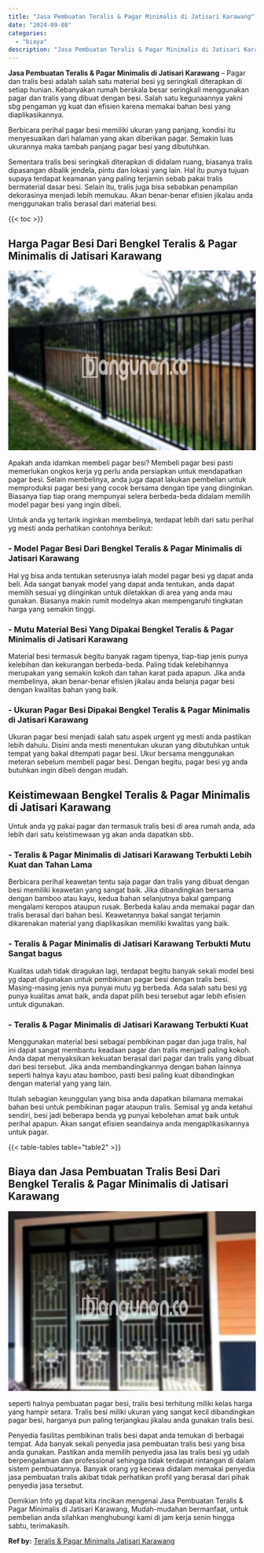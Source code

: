 ```yaml
---
title: "Jasa Pembuatan Teralis & Pagar Minimalis di Jatisari Karawang"
date: "2024-09-08"
categories: 
  - "biaya"
description: "Jasa Pembuatan Teralis & Pagar Minimalis di Jatisari Karawang. Demikian Info yg dapat kita rincikan mengenai Jasa Pembuatan Teralis & Pagar Minimalis di Jati..."
---
```


**Jasa Pembuatan Teralis & Pagar Minimalis di Jatisari Karawang** – Pagar dan tralis besi adalah salah satu material besi yg seringkali diterapkan di setiap hunian. Kebanyakan rumah berskala besar seringkali menggunakan pagar dan tralis yang dibuat dengan besi. Salah satu kegunaannya yakni sbg pengaman yg kuat dan efisien karena memakai bahan besi yang diaplikasikannya.

Berbicara perihal pagar besi memiliki ukuran yang panjang, kondisi itu menyesuaikan dari halaman yang akan diberikan pagar. Semakin luas ukurannya maka tambah panjang pagar besi yang dibutuhkan.

Sementara tralis besi seringkali diterapkan di didalam ruang, biasanya tralis dipasangan dibalik jendela, pintu dan lokasi yang lain. Hal itu punya tujuan supaya terdapat keamanan yang paling terjamin sebab pakai tralis bermaterial dasar besi. Selain itu, tralis juga bisa sebabkan penampilan dekorasinya menjadi lebih memukau. Akan benar-benar efisien jikalau anda menggunakan tralis berasal dari material besi.

{{< toc >}}

## Harga Pagar Besi Dari Bengkel Teralis & Pagar Minimalis di Jatisari Karawang

![Jasa Pembuatan Teralis & Pagar Minimalis di Jatisari Karawang](/images/pagar-minimalis-murah-63.png)

Apakah anda idamkan membeli pagar besi? Membeli pagar besi pasti memerlukan ongkos kerja yg perlu anda persiapkan untuk mendapatkan pagar besi. Selain membelinya, anda juga dapat lakukan pembelian untuk memproduksi pagar besi yang cocok bersama dengan tipe yang diinginkan. Biasanya tiap tiap orang mempunyai selera berbeda-beda didalam memilih model pagar besi yang ingin dibeli.

Untuk anda yg tertarik inginkan membelinya, terdapat lebih dari satu perihal yg mesti anda perhatikan contohnya berikut:
### \- Model Pagar Besi Dari Bengkel Teralis & Pagar Minimalis di Jatisari Karawang

Hal yg bisa anda tentukan seterusnya ialah model pagar besi yg dapat anda beli. Ada sangat banyak model yang dapat anda tentukan, anda dapat memilih sesuai yg diinginkan untuk diletakkan di area yang anda mau gunakan. Biasanya makin rumit modelnya akan mempengaruhi tingkatan harga yang semakin tinggi.

### \- Mutu Material Besi Yang Dipakai Bengkel Teralis & Pagar Minimalis di Jatisari Karawang

Material besi termasuk begitu banyak ragam tipenya, tiap-tiap jenis punya kelebihan dan kekurangan berbeda-beda. Paling tidak kelebihannya merupakan yang semakin kokoh dan tahan karat pada apapun. Jika anda membelinya, akan benar-benar efisien jikalau anda belanja pagar besi dengan kwalitas bahan yang baik.

### \- Ukuran Pagar Besi Dipakai Bengkel Teralis & Pagar Minimalis di Jatisari Karawang

Ukuran pagar besi menjadi salah satu aspek urgent yg mesti anda pastikan lebih dahulu. Disini anda mesti menentukan ukuran yang dibutuhkan untuk tempat yang bakal ditempati pagar besi. Ukur bersama menggunakan meteran sebelum membeli pagar besi. Dengan begitu, pagar besi yg anda butuhkan ingin dibeli dengan mudah.

## Keistimewaan Bengkel Teralis & Pagar Minimalis di Jatisari Karawang

Untuk anda yg pakai pagar dan termasuk tralis besi di area rumah anda, ada lebih dari satu keistimewaan yg akan anda dapatkan sbb.

### \- Teralis & Pagar Minimalis di Jatisari Karawang Terbukti Lebih Kuat dan Tahan Lama

Berbicara perihal keawetan tentu saja pagar dan tralis yang dibuat dengan besi memiliki keawetan yang sangat baik. Jika dibandingkan bersama dengan bamboo atau kayu, kedua bahan selanjutnya bakal gampang mengalami keropos ataupun rusak. Berbeda kalau anda memakai pagar dan tralis berasal dari bahan besi. Keawetannya bakal sangat terjamin dikarenakan material yang diaplikasikan memiliki kwalitas yang baik.

### \- Teralis & Pagar Minimalis di Jatisari Karawang Terbukti Mutu Sangat bagus

Kualitas udah tidak diragukan lagi, terdapat begitu banyak sekali model besi yg dapat digunakan untuk pembikinan pagar besi dengan tralis besi. Masing-masing jenis nya punyai mutu yg berbeda. Ada salah satu besi yg punya kualitas amat baik, anda dapat pilih besi tersebut agar lebih efisien untuk digunakan.

### \- Teralis & Pagar Minimalis di Jatisari Karawang Terbukti Kuat

Menggunakan material besi sebagai pembikinan pagar dan juga tralis, hal ini dapat sangat membantu keadaan pagar dan tralis menjadi paling kokoh. Anda dapat menyaksikan kekuatan berasal dari pagar dan tralis yang dibuat dari besi tersebut. Jika anda membandingkannya dengan bahan lainnya seperti halnya kayu atau bamboo, pasti besi paling kuat dibandingkan dengan material yang yang lain.

Itulah sebagian keunggulan yang bisa anda dapatkan bilamana memakai bahan besi untuk pembikinan pagar ataupun tralis. Semisal yg anda ketahui sendiri, besi jadi beberapa benda yg punyai kebolehan amat baik untuk perihal apapun. Akan sangat efisien seandainya anda mengaplikasikannya untuk pagar.

{{< table-tables table="table2" >}}

## Biaya dan Jasa Pembuatan Tralis Besi Dari Bengkel Teralis & Pagar Minimalis di Jatisari Karawang

![Jasa Pembuatan Teralis & Pagar Minimalis di Jatisari Karawang](/images/teralis-minimalis-murah-19.png)

seperti halnya pembuatan pagar besi, tralis besi terhitung miliki kelas harga yang hampir setara. Tralis besi miliki ukuran yang sangat kecil dibandingkan pagar besi, harganya pun paling terjangkau jikalau anda gunakan tralis besi.

Penyedia fasilitas pembikinan tralis besi dapat anda temukan di berbagai tempat. Ada banyak sekali penyedia jasa pembuatan tralis besi yang bisa anda gunakan. Pastikan anda memilih penyedia jasa las tralis besi yg udah berpengalaman dan professional sehingga tidak terdapat rintangan di dalam sistem pembuatannya. Banyak orang yg kecewa didalam memakai penyedia jasa pembuatan tralis akibat tidak perhatikan profil yang berasal dari pihak penyedia jasa tersebut.

Demikian Info yg dapat kita rincikan mengenai Jasa Pembuatan Teralis & Pagar Minimalis di Jatisari Karawang, Mudah-mudahan bermanfaat, untuk pembelian anda silahkan menghubungi kami di jam kerja senin hingga sabtu, terimakasih.

**Ref by:** [Teralis & Pagar Minimalis Jatisari Karawang](https://id.wikipedia.org/wiki/Teralis)
